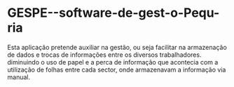 # GESPE--software-de-gest-o-Pequ-ria
Esta aplicação pretende auxiliar na gestão, ou seja facilitar na armazenação de dados e trocas de informações entre os diversos  trabalhadores. diminuindo o uso de papel  e a perca de informação que acontecia com a utilização de folhas entre cada sector,  onde armazenavam a informação via manual.
